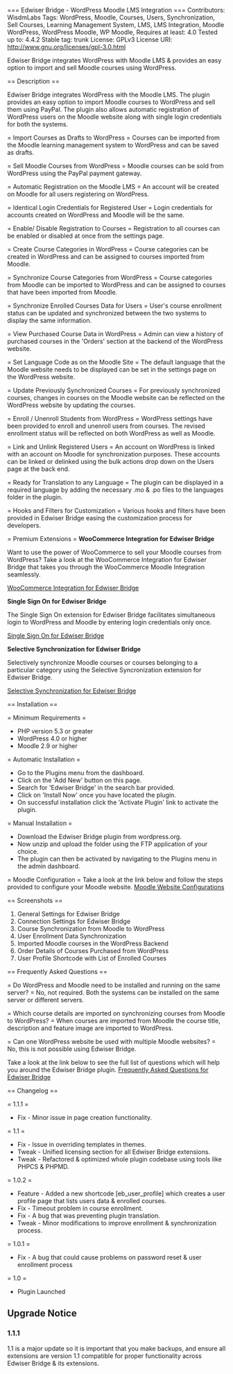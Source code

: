 === Edwiser Bridge - WordPress Moodle LMS Integration === 
Contributors: WisdmLabs
Tags: WordPress, Moodle, Courses, Users, Synchronization, Sell Courses, Learning Management System, LMS, LMS Integration, Moodle WordPress, WordPress Moodle, WP Moodle,
Requires at least: 4.0
Tested up to: 4.4.2
Stable tag: trunk
License: GPLv3
License URI: http://www.gnu.org/licenses/gpl-3.0.html


Edwiser Bridge integrates WordPress with Moodle LMS & provides an easy option to import and sell Moodle courses using WordPress.

 ==  Description == 

Edwiser Bridge integrates WordPress with the Moodle LMS. The plugin provides an easy option to import Moodle courses to WordPress and sell them using PayPal. The plugin also allows automatic registration of WordPress users on the Moodle website along with single login credentials for both the systems.

 = Import Courses as Drafts to WordPress = 
Courses can be imported from the Moodle learning management system to WordPress and can be saved as drafts.

 = Sell Moodle Courses from WordPress = 
Moodle courses can be sold from WordPress using the PayPal payment gateway.

 = Automatic Registration on the Moodle LMS = 
An account will be created on Moodle for all users registering on WordPress. 

 = Identical Login Credentials for Registered User = 
Login credentials for accounts created on WordPress and Moodle will be the same. 

 = Enable/ Disable Registration to Courses = 
Registration to all courses can be enabled or disabled at once from the settings page. 

 = Create Course Categories in WordPress = 
Course categories can be created in WordPress and can be assigned to courses imported from Moodle.

 = Synchronize Course Categories from WordPress = 
Course categories from Moodle can be imported to WordPress and can be assigned to courses that have been imported from Moodle.

 = Synchronize Enrolled Courses Data for Users = 
User's course enrollment status can be updated and synchronized between the two systems to display the same information. 

 = View Purchased Course Data in WordPress = 
Admin can view a history of purchased courses in the 'Orders' section at the backend of the WordPress website. 

 = Set Language Code as on the Moodle Site = 
The default language that the Moodle website needs to be displayed can be set in the settings page on the WordPress website.

 = Update Previously Synchronized Courses = 
For previously synchronized courses, changes in courses on the Moodle website can be reflected on the WordPress website by updating the courses. 

 = Enroll / Unenroll Students from WordPress = 
WordPress settings have been provided to enroll and unenroll users from courses. The revised enrollment status will be reflected on both WordPress as well as Moodle. 

 = Link and Unlink Registered Users = 
An account on WordPress is linked with an account on Moodle for synchronization purposes. These accounts can be linked or delinked using the bulk actions drop down on the Users page at the back end. 

 = Ready for Translation to any Language = 
The plugin can be displayed in a required language by adding the necessary .mo & .po files to the languages folder in the plugin. 

 = Hooks and Filters for Customization = 
Various hooks and filters have been provided in Edwiser Bridge easing the customization process for developers.

 = Premium Extensions = 
**WooCommerce Integration for Edwiser Bridge**

Want to use the power of WooCommerce to sell your Moodle courses from WordPress? Take a look at the WooCommerce Integration for Edwiser Bridge that takes you through the WooCommerce Moodle Integration seamlessly.

<a href = "https://edwiser.org/bridge/extensions/woocommerce-integration/">WooCommerce Integration for Edwiser Bridge</a>

**Single Sign On for Edwiser Bridge**

The Single Sign On extension for Edwiser Bridge facilitates simultaneous login to WordPress and Moodle by entering login credentials only once.

<a href = "https://edwiser.org/bridge/extensions/single-sign-on/">Single Sign On for Edwiser Bridge</a>

**Selective Synchronization for Edwiser Bridge**

Selectively synchronize Moodle courses or courses belonging to a particular category using the Selective Syncronization extension for Edwiser Bridge.

<a href = "https://edwiser.org/bridge/extensions/selective-synchronization/">Selective Synchronization for Edwiser Bridge</a>


 ==  Installation  == 

 = Minimum Requirements = 
* PHP version 5.3 or greater
* WordPress 4.0 or higher
* Moodle 2.9 or higher

 =  Automatic Installation  = 
* Go to the Plugins menu from the dashboard. 
* Click on the 'Add New' button on this page.
* Search for 'Edwiser Bridge' in the search bar provided. 
* Click on 'Install Now' once you have located the plugin.
* On successful installation click the 'Activate Plugin' link to activate the plugin. 

 =  Manual Installation  = 
* Download the Edwiser Bridge plugin from wordpress.org. 
* Now unzip and upload the folder using the FTP application of your choice.
* The plugin can then be activated by navigating to the Plugins menu in the admin dashboard. 

 = Moodle Configuration = 
Take a look at the link below and follow the steps provided to configure your Moodle website. 
<a href = "https://edwiser.org/bridge/documentation/#tab-b540a7a7-e59f-3">Moodle Website Configurations</a>


 == Screenshots == 
1. General Settings for Edwiser Bridge
2. Connection Settings for Edwiser Bridge
3. Course Synchronization from Moodle to WordPress
4. User Enrollment Data Synchronization
5. Imported Moodle courses in the WordPress Backend 
6. Order Details of Courses Purchased from WordPress
7. User Profile Shortcode with List of Enrolled Courses


 ==  Frequently Asked Questions  == 

 = Do WordPress and Moodle need to be installed and running on the same server? = 
No, not required. Both the systems can be installed on the same server or different servers.

 = Which course details are imported on synchronizing courses from Moodle to WordPress? = 
When courses are imported from Moodle the course title, description and feature image are imported to WordPress.

 = Can one WordPress website be used with multiple Moodle websites? = 
No, this is not possible using Edwiser Bridge.

Take a look at the link below to see the full list of questions which will help you around the Edwiser Bridge plugin. 
<a href = "https://edwiser.org/bridge/faqs/">Frequently Asked Questions for Edwiser Bridge</a>

 ==  Changelog  == 

=  1.1.1  = 
* Fix - Minor issue in page creation functionality.

=  1.1  = 
* Fix - Issue in overriding templates in themes.
* Tweak - Unified licensing section for all Edwiser Bridge extensions.
* Tweak - Refactored & optimized whole plugin codebase using tools like PHPCS & PHPMD.

 =  1.0.2  = 
* Feature - Added a new shortcode [eb_user_profile] which creates a user profile page that lists users data & enrolled courses.
* Fix - Timeout problem in course enrollment.
* Fix - A bug that was preventing plugin translation.
* Tweak - Minor modifications to improve enrollment & synchronization process.

 =  1.0.1  = 
* Fix - A bug that could cause problems on password reset & user enrollment process

 =  1.0  = 
* Plugin Launched

## Upgrade Notice ##

### 1.1.1 ###
1.1 is a major update so it is important that you make backups, and ensure all extensions are version 1.1 compatible for proper functionality across Edwiser Bridge & its extensions.
